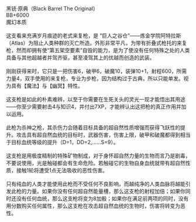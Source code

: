 <title>黑铳·原典</title>
<meta name="GENERATOR" content="WinCHM">
<meta http-equiv="Content-Type" content="text/html; charset=gb2312">
<br>黑铳·原典（Black Barrel The Original）
<br>BB+6000
<br>魔幻本质
<br>
<br>这支看来充满岁月痕迹的老式来复枪，是 “巨人之谷仓”——炼金学院阿特拉斯（Atlas）为阻止人类种群的灭亡所造。外形非常平凡，为带有折叠式枪托的来复枪，然而却拥有使“第五架空要素”自毁的能力，是为了使没有任何特殊之处的人类具备与其他超越者并驾齐驱，甚至凌驾其上的优越而创造的武装。
<br>
<br>刚刚获得来时，它只是一把伤害6，破甲6，破魔10，装弹10+1，射程600，所需力量4，双手使用的来复枪，专业为步枪，因为结构过于古典，所以只能单发。视为具有【魔法】与【幽冥】特性。
<br>
<br>这支枪是如此的朴素难辨，以至于你需要在生死关头的灵光一现才能悟出其用途——你至少需要射击4与知识4，并付出7XP，才能辨认出这把枪的真正作用并加以运用。
<br>
<br>此枪为杀神之枪，其杀伤力会随着目标具备的超自然性质增强而获得飞跃性的提升。攻击具有超自然血统的目标时，武器伤害，伤害上限，破甲和破魔都得到相当于目标血统等级的提升（D=1，DD=2,……S=9）。
<br>
<br>这支枪是用极度精制的特殊矿物制成，对于身怀超自然力量的生物而言乃是剧毒，不要说使用，光是触碰都会有生命危险。若触碰它的生物自身血统就带有超自然性质，接触1轮将遭受1点无法吸收的恶性伤害。
<br>
<br>只有纯血的人类才能使用此枪而不受任何不良影响，而越纯净的人类血脉将越能引发此枪的力量。如果你没有任何超自然能量槽，那么这支枪的射程加倍；如果你同时还没有任何血统，那么这支枪将变为8加骰；如果你在满足前两项的同时，没有用分数购买任何属性，那么这支枪在攻击超自然血统的生物时，伤害将转变为恶性。
<br>